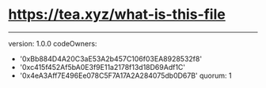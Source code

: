 # https://tea.xyz/what-is-this-file
---
version: 1.0.0
codeOwners:
  - '0xBb884D4A20C3aE53A2b457C106f03EA8928532f8'
  - '0xc415f452Af5bA0E3f9E11a2178f13d18D69Adf1C'
  - '0x4eA3Aff7E496Ee078C5F7A17A2A284075db0D67B'
quorum: 1
